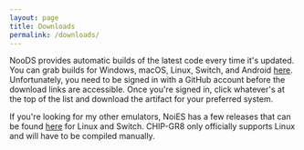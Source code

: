 ```yaml
---
layout: page
title: Downloads
permalink: /downloads/
---
```


NooDS provides automatic builds of the latest code every time it's updated. You can grab builds for Windows, macOS, Linux, Switch, and Android [here](https://github.com/Hydr8gon/NooDS/actions). Unfortunately, you need to be signed in with a GitHub account before the download links are accessible. Once you're signed in, click whatever's at the top of the list and download the artifact for your preferred system.

If you're looking for my other emulators, NoiES has a few releases that can be found [here](https://github.com/Hydr8gon/NoiES/releases) for Linux and Switch. CHIP-GR8 only officially supports Linux and will have to be compiled manually.
